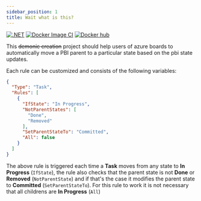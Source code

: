 ```yaml
---
sidebar_position: 1
title: Wait what is this?
---
```


[![.NET](https://github.com/LorenzoScebba/azure-boards-pbi-autorule/actions/workflows/dotnet-test.yml/badge.svg)](https://github.com/LorenzoScebba/azure-boards-pbi-autorule/actions/workflows/dotnet-test.yml)
[![Docker Image CI](https://github.com/LorenzoScebba/azure-boards-pbi-autorule/actions/workflows/docker-image.yml/badge.svg)](https://github.com/LorenzoScebba/azure-boards-pbi-autorule/actions/workflows/docker-image.yml)
[![Docker hub](https://res.cloudinary.com/dsb3vmg4x/image/upload/b_rgb:dae8fd,c_fit,h_20,w_100,c_pad/v1629815565/azure-boards-pbi-autorule/docker.png)](https://hub.docker.com/r/lorenzoscebba/azure-boards-pbi-autorule)

This ~~demonic creation~~ project should help users of azure boards to automatically move a PBI parent to a particular
state based on the pbi state updates.

Each rule can be customized and consists of the following variables:

```json
{
  "Type": "Task",
  "Rules": [
    {
      "IfState": "In Progress",
      "NotParentStates": [
        "Done",
        "Removed"
      ],
      "SetParentStateTo": "Committed",
      "All": false
    }
  ]
}
```

The above rule is triggered each time a **Task** moves from any state to **In Progress** (`IfState`), the rule also
checks that the parent state is not **Done** or **Removed** (`NotParentState`) and if that's the case it modifies the
parent state to **Committed** (`SetParentStateTo`). For this rule to work it is not necessary that all childrens are
**In Progress** (`All`)